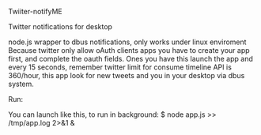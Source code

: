 Twiiter-notifyME 

 Twitter notifications for desktop

 node.js wrapper to dbus notifications, only works under linux enviroment 
 Because twitter only allow oAuth clients apps you have to create your app
 first, and complete the oauth fields.
 Ones you have this launch the app and every 15 seconds, remember twitter limit
 for consume timeline API is 360/hour, this app look for new tweets and you in
 your desktop via dbus system.


Run:
 
 You can launch like this, to run in background:
 $ node app.js >> /tmp/app.log 2>&1 &
 
